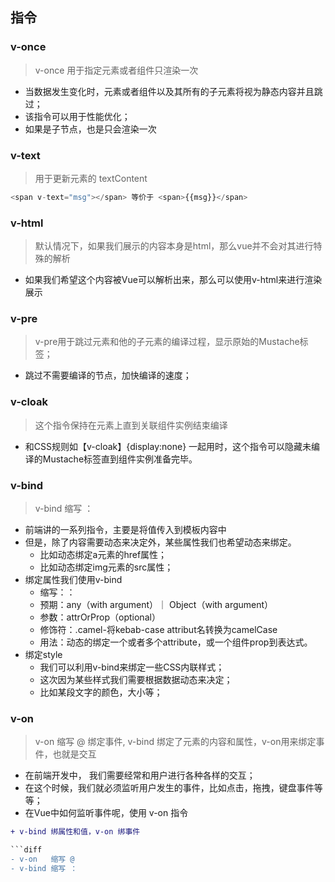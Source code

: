 ## 指令
### v-once
> v-once 用于指定元素或者组件只渲染一次
+ 当数据发生变化时，元素或者组件以及其所有的子元素将视为静态内容并且跳过；
+ 该指令可以用于性能优化；
+ 如果是子节点，也是只会渲染一次

### v-text
> 用于更新元素的 textContent
```javascript
<span v-text="msg"></span> 等价于 <span>{{msg}}</span>
```

### v-html
> 默认情况下，如果我们展示的内容本身是html，那么vue并不会对其进行特殊的解析
+ 如果我们希望这个内容被Vue可以解析出来，那么可以使用v-html来进行渲染展示

### v-pre
> v-pre用于跳过元素和他的子元素的编译过程，显示原始的Mustache标签；
+ 跳过不需要编译的节点，加快编译的速度；

### v-cloak
> 这个指令保持在元素上直到关联组件实例结束编译
+ 和CSS规则如【v-cloak】{display:none} 一起用时，这个指令可以隐藏未编译的Mustache标签直到组件实例准备完毕。

### v-bind
> v-bind 缩写 ：
+ 前端讲的一系列指令，主要是将值传入到模板内容中
+ 但是，除了内容需要动态来决定外，某些属性我们也希望动态来绑定。
    + 比如动态绑定a元素的href属性；
    + 比如动态绑定img元素的src属性；
+ 绑定属性我们使用v-bind
    + 缩写：：
    + 预期：any（with argument）｜ Object（with argument）
    + 参数：attrOrProp（optional）
    + 修饰符：.camel-将kebab-case attribut名转换为camelCase
    + 用法：动态的绑定一个或者多个attribute，或一个组件prop到表达式。
+ 绑定style
    + 我们可以利用v-bind来绑定一些CSS内联样式；
    + 这次因为某些样式我们需要根据数据动态来决定；
    + 比如某段文字的颜色，大小等；

### v-on
> v-on 缩写 @
> 绑定事件, v-bind 绑定了元素的内容和属性，v-on用来绑定事件，也就是交互
+ 在前端开发中， 我们需要经常和用户进行各种各样的交互；
+ 在这个时候，我们就必须监听用户发生的事件，比如点击，拖拽，键盘事件等等；
+ 在Vue中如何监听事件呢，使用 v-on 指令

```diff 
+ v-bind 绑属性和值，v-on 绑事件

```diff
- v-on   缩写 @
- v-bind 缩写 ： 
